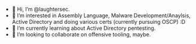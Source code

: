 - 👋 Hi, I’m @laughtersec.
- 👀 I’m interested in Assembly Language, Malware Development/Anaylsis, Active Directory and doing various certs (currently pursuing OSCP) :D
- 🌱 I’m currently learning about Active Directory pentesting.
- 💞️ I’m looking to collaborate on offensive tooling, maybe.
